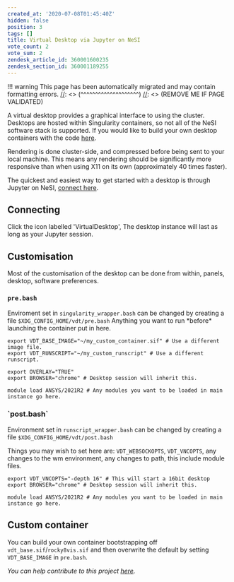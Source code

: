 ```yaml
---
created_at: '2020-07-08T01:45:40Z'
hidden: false
position: 3
tags: []
title: Virtual Desktop via Jupyter on NeSI
vote_count: 2
vote_sum: 2
zendesk_article_id: 360001600235
zendesk_section_id: 360001189255
---
```




[//]: <> (REMOVE ME IF PAGE VALIDATED)
[//]: <> (vvvvvvvvvvvvvvvvvvvv)
!!! warning
    This page has been automatically migrated and may contain formatting errors.
[//]: <> (^^^^^^^^^^^^^^^^^^^^)
[//]: <> (REMOVE ME IF PAGE VALIDATED)

A virtual desktop provides a graphical interface to using the cluster.
Desktops are hosted within Singularity containers, so not all of the
NeSI software stack is supported. If you would like to build your own
desktop containers with the code
[here](https://github.com/nesi/nesi-singularity-recipes).

Rendering is done cluster-side, and compressed before being sent to your
local machine. This means any rendering should be significantly more
responsive than when using X11 on its own (approximately 40 times
faster).

The quickest and easiest way to get started with a desktop is through
Jupyter on NeSI, [connect here](https://jupyter.nesi.org.nz/).

## Connecting

Click the icon labelled 'VirtualDesktop', The desktop instance will last
as long as your Jupyter session.

## Customisation

Most of the customisation of the desktop can be done from within,
panels, desktop, software preferences.

### `pre.bash`

Enviroment set in `singularity_wrapper.bash` can be changed by creating
a file `$XDG_CONFIG_HOME/vdt/pre.bash` Anything you want to run
\*before\* launching the container put in here.

``` sl
export VDT_BASE_IMAGE="~/my_custom_container.sif" # Use a different image file.
export VDT_RUNSCRIPT="~/my_custom_runscript" # Use a different runscript.

export OVERLAY="TRUE"
export BROWSER="chrome" # Desktop session will inherit this.

module load ANSYS/2021R2 # Any modules you want to be loaded in main instance go here.
```

### \`post.bash\`

Environment set in `runscript_wrapper.bash` can be changed by creating a
file `$XDG_CONFIG_HOME/vdt/post.bash`

Things you may wish to set here are:
`VDT_WEBSOCKOPTS`, `VDT_VNCOPTS`, any changes to the wm environment, any
changes to path, this include module files.

``` sl
export VDT_VNCOPTS="-depth 16" # This will start a 16bit desktop
export BROWSER="chrome" # Desktop session will inherit this.

module load ANSYS/2021R2 # Any modules you want to be loaded in main instance go here.
```

## Custom container

You can build your own container bootstrapping off
`vdt_base.sif`/`rocky8vis.sif` and then overwrite the default by setting
`VDT_BASE_IMAGE` in `pre.bash`.

<!--
<h2 id="h_01HDHQPY636ARH8CE6RP0700VX">Setup Scripts</h2>
<p>
Several scripts are available that will help you get started by setting up desktop
shortcuts and loading module in the base environment. These can be found at
<code>$VDT_ROOT/setup_scripts</code>
</p>
<h2>noVNC</h2>
<p>Recommend setting scaling to 'remote'</p>
<div style="display: flex;">
<img src="https://support.nesi.org.nz/hc/article_attachments/360004678036" width="426" height="362"><img src="https://support.nesi.org.nz/hc/article_attachments/360005192376">
</div>
<blockquote class="blockquote-warning">
<h3 id="prerequisites">Restore Defaults</h3>
<p>
All local settings can be restored by running the command
<code>vdt clean</code> (or <code>/opt/nesi/vdt clean</code>). Note, this
will probably break any running desktop sessions.
</p>
</blockquote>
-->



*You can help contribute to this
project [here](https://github.com/nesi/nesi-virtual-desktops/projects/1).*

<!--
<table style="height:190px;width:722px;display:none">
<tbody>
<tr>
<td style="width:47px">&nbsp;Desktop</td>
<td style="width:272.122px">&nbsp;command</td>
<td style="width:143.878px">Working</td>
<td style="width:138px">OS</td>
<td style="width:62px">Desktop</td>
</tr>
<tr>
<td style="width:47px">eng_dev</td>
<td style="width:272.122px">
<code>/opt/nesi/vdt/run&nbsp;eng_dev &lt;port&gt;</code>
</td>
<td style="width:143.878px">
<p>
ABAQUS<br>
ANSYS<br>
MATLAB<br>
COMSOL
</p>
</td>
<td style="width:138px">Centos7</td>
<td style="width:62px">xfce</td>
</tr>
<tr>
<td style="width:47px">default</td>
<td style="width:272.122px">
<code>/opt/nesi/vdt/run&nbsp;default &lt;port&gt;</code>
</td>
<td style="width:143.878px">
<p>&nbsp;</p>
</td>
<td style="width:138px">Centos7</td>
<td style="width:62px">xfce</td>
</tr>
</tbody>
</table>
-->